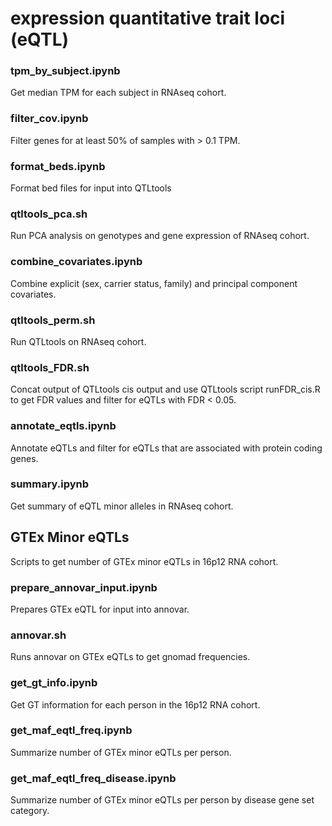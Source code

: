 # expression quantitative trait loci (eQTL)

### tpm_by_subject.ipynb

Get median TPM for each subject in RNAseq cohort.

### filter_cov.ipynb

Filter genes for at least 50% of samples with > 0.1 TPM.

### format_beds.ipynb

Format bed files for input into QTLtools

### qtltools_pca.sh

Run PCA analysis on genotypes and gene expression of RNAseq cohort.

### combine_covariates.ipynb

Combine explicit (sex, carrier status, family) and principal component covariates.

### qtltools_perm.sh

Run QTLtools on RNAseq cohort.

### qtltools_FDR.sh

Concat output of QTLtools cis output and use QTLtools script runFDR_cis.R to get FDR values and filter for eQTLs with FDR < 0.05.

### annotate_eqtls.ipynb

Annotate eQTLs and filter for eQTLs that are associated with protein coding genes.

### summary.ipynb

Get summary of eQTL minor alleles in RNAseq cohort.

## GTEx Minor eQTLs

Scripts to get number of GTEx minor eQTLs in 16p12 RNA cohort.

### prepare_annovar_input.ipynb

Prepares GTEx eQTL for input into annovar.

### annovar.sh

Runs annovar on GTEx eQTLs to get gnomad frequencies.

### get_gt_info.ipynb

Get GT information for each person in the 16p12 RNA cohort.

### get_maf_eqtl_freq.ipynb

Summarize number of GTEx minor eQTLs per person.

### get_maf_eqtl_freq_disease.ipynb

Summarize number of GTEx minor eQTLs per person by disease gene set category.







